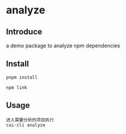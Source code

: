 # analyze

## Introduce

a demo package to analyze npm dependencies

## Install

```shell
pnpm install

npm link
```

## Usage

```
进入需要分析的项目执行
cai-cli analyze
```
